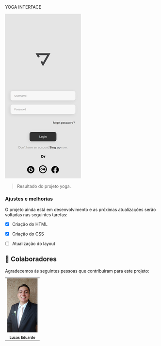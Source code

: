 YOGA INTERFACE


<img src="./assets/yoga-interface.jpg" width="250px" alt="interface yoga">

> Resultado do projeto yoga.

### Ajustes e melhorias

O projeto ainda está em desenvolvimento e as próximas atualizações serão voltadas nas seguintes tarefas:

- [x] Criação do HTML
- [x] Criação do CSS
- [ ] Atualização do layout


## 🤝 Colaboradores

Agradecemos às seguintes pessoas que contribuíram para este projeto:

<table>
  <tr>
    <td align="center">
      <a href="#">
        <img src="./assets/Lucas.jpg" width="100px;" alt="Foto do Lucas"/><br>
        <sub>
          <b>Lucas Eduardo</b>
        </sub>
      </a>
    </td>
  </tr>
</table>


